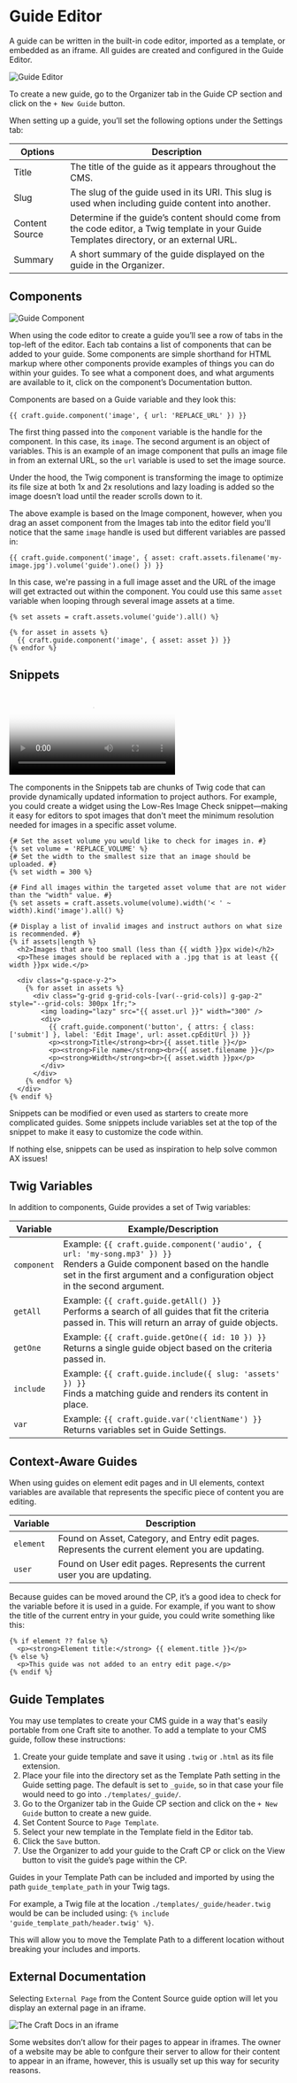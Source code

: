 # Guide Editor

A guide can be written in the built-in code editor, imported as a template, or embedded as an iframe. All guides are created and configured in the Guide Editor.

![Guide Editor](https://wbrowar.us-east-1.linodeobjects.com/static/guide-docs/guide-editor-settings.png?mtime=20210821151823&focal=none)

To create a new guide, go to the Organizer tab in the Guide CP section and click on the `+ New Guide` button.

When setting up a guide, you’ll set the following options under the Settings tab:

| Options | Description |
| --- | --- |
| Title | The title of the guide as it appears throughout the CMS. |
| Slug | The slug of the guide used in its URI. This slug is used when including guide content into another. |
| Content Source | Determine if the guide’s content should come from the code editor, a Twig template in your Guide Templates directory, or an external URL. |
| Summary | A short summary of the guide displayed on the guide in the Organizer. |

## Components

![Guide Component](https://wbrowar.us-east-1.linodeobjects.com/static/guide-docs/guide-editor-components.png?mtime=20210821151814&focal=none)

When using the code editor to create a guide you’ll see a row of tabs in the top-left of the editor. Each tab contains a list of components that can be added to your guide. Some components are simple shorthand for HTML markup where other components provide examples of things you can do within your guides. To see what a component does, and what arguments are available to it, click on the component’s Documentation button.

Components are based on a Guide variable and they look this:
```twig
{{ craft.guide.component('image', { url: 'REPLACE_URL' }) }}
```

The first thing passed into the `component` variable is the handle for the component. In this case, its `image`. The second argument is an object of variables. This is an example of an image component that pulls an image file in from an external URL, so the `url` variable is used to set the image source.

Under the hood, the Twig component is transforming the image to optimize its file size at both 1x and 2x resolutions and lazy loading is added so the image doesn’t load until the reader scrolls down to it.

The above example is based on the Image component, however, when you drag an asset component from the Images tab into the editor field you'll notice that the same `image` handle is used but different variables are passed in:

```twig
{{ craft.guide.component('image', { asset: craft.assets.filename('my-image.jpg').volume('guide').one() }) }}
```

In this case, we're passing in a full image asset and the URL of the image will get extracted out within the component. You could use this same `asset` variable when looping through several image assets at a time.

```twig
{% set assets = craft.assets.volume('guide').all() %}

{% for asset in assets %}
  {{ craft.guide.component('image', { asset: asset }) }}
{% endfor %}
```

## Snippets

<video src="https://wbrowar.us-east-1.linodeobjects.com/static/guide-docs/guide-snippets-demo.mov?mtime=20210822102027&focal=none" autoplay controls poster="https://wbrowar.us-east-1.linodeobjects.com/static/guide-docs/guide-editor-snippets.png?mtime=20210821152939&focal=none"></video>

The components in the Snippets tab are chunks of Twig code that can provide dynamically updated information to project authors. For example, you could create a widget using the Low-Res Image Check snippet—making it easy for editors to spot images that don't meet the minimum resolution needed for images in a specific asset volume.

```twig
{# Set the asset volume you would like to check for images in. #}
{% set volume = 'REPLACE_VOLUME' %}
{# Set the width to the smallest size that an image should be uploaded. #}
{% set width = 300 %}

{# Find all images within the targeted asset volume that are not wider than the "width" value. #}
{% set assets = craft.assets.volume(volume).width('< ' ~ width).kind('image').all() %}

{# Display a list of invalid images and instruct authors on what size is recommended. #}
{% if assets|length %}
  <h2>Images that are too small (less than {{ width }}px wide)</h2>
  <p>These images should be replaced with a .jpg that is at least {{ width }}px wide.</p>

  <div class="g-space-y-2">
    {% for asset in assets %}
      <div class="g-grid g-grid-cols-[var(--grid-cols)] g-gap-2" style="--grid-cols: 300px 1fr;">
        <img loading="lazy" src="{{ asset.url }}" width="300" />
        <div>
          {{ craft.guide.component('button', { attrs: { class: ['submit'] }, label: 'Edit Image', url: asset.cpEditUrl }) }}
          <p><strong>Title</strong><br>{{ asset.title }}</p>
          <p><strong>File name</strong><br>{{ asset.filename }}</p>
          <p><strong>Width</strong><br>{{ asset.width }}px</p>
        </div>
      </div>
    {% endfor %}
  </div>
{% endif %}
```

Snippets can be modified or even used as starters to create more complicated guides. Some snippets include variables set at the top of the snippet to make it easy to customize the code within.

If nothing else, snippets can be used as inspiration to help solve common AX issues!

## Twig Variables

In addition to components, Guide provides a set of Twig variables:

| Variable | Example/Description |
| --- | --- |
| `component` | Example: `{{ craft.guide.component('audio', { url: 'my-song.mp3' }) }}`<br>Renders a Guide component based on the handle set in the first argument and a configuration object in the second argument. |
| `getAll` |  Example: `{{ craft.guide.getAll() }}`<br>Performs a search of all guides that fit the criteria passed in. This will return an array of guide objects. |
| `getOne` |  Example: `{{ craft.guide.getOne({ id: 10 }) }}`<br>Returns a single guide object based on the criteria passed in. |
| `include` |  Example: `{{ craft.guide.include({ slug: 'assets' }) }}`<br>Finds a matching guide and renders its content in place. |
| `var` |  Example: `{{ craft.guide.var('clientName') }}`<br>Returns variables set in Guide Settings. |

## Context-Aware Guides

When using guides on element edit pages and in UI elements, context variables are available that represents the specific piece of content you are editing.

| Variable | Description |
| --- | --- |
| `element` | Found on Asset, Category, and Entry edit pages. Represents the current element you are updating. |
| `user` | Found on User edit pages. Represents the current user you are updating. |

Because guides can be moved around the CP, it’s a good idea to check for the variable before it is used in a guide. For example, if you want to show the title of the current entry in your guide, you could write something like this:

```twig
{% if element ?? false %}
  <p><strong>Element title:</strong> {{ element.title }}</p>
{% else %}
  <p>This guide was not added to an entry edit page.</p>
{% endif %}
```

## Guide Templates

You may use templates to create your CMS guide in a way that's easily portable from one Craft site to another. To add a template to your CMS guide, follow these instructions:

1. Create your guide template and save it using `.twig` or `.html` as its file extension.
1. Place your file into the directory set as the Template Path setting in the Guide setting page. The default is set to `_guide`, so in that case your file would need to go into `./templates/_guide/`.
1. Go to the Organizer tab in the Guide CP section and click on the `+ New Guide` button to create a new guide.
1. Set Content Source to `Page Template`.
1. Select your new template in the Template field in the Editor tab.
1. Click the `Save` button.
1. Use the Organizer to add your guide to the Craft CP or click on the View button to visit the guide’s page within the CP.

Guides in your Template Path can be included and imported by using the path `guide_template_path` in your Twig tags.

For example, a Twig file at the location `./templates/_guide/header.twig` would be can be included using: `{% include 'guide_template_path/header.twig' %}`.

This will allow you to move the Template Path to a different location without breaking your includes and imports.

## External Documentation

Selecting `External Page` from the Content Source guide option will let you display an external page in an iframe.

![The Craft Docs in an iframe](https://wbrowar.us-east-1.linodeobjects.com/static/guide-docs/guide-page-iframe.png?mtime=20210821151714&focal=none)

<alert type="warning">

  Some websites don’t allow for their pages to appear in iframes. The owner of a website may be able to confgure their server to allow for their content to appear in an iframe, however, this is usually set up this way for security reasons.

</alert>